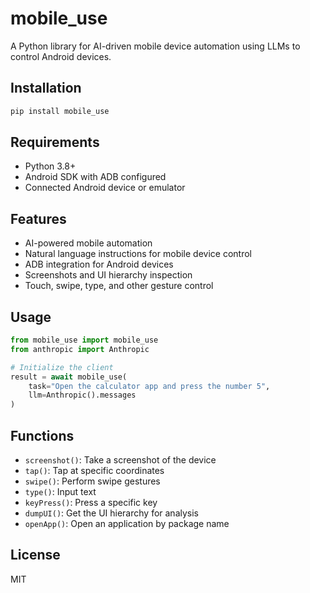 # mobile_use

A Python library for AI-driven mobile device automation using LLMs to control Android devices.

## Installation

```bash
pip install mobile_use
```

## Requirements

- Python 3.8+
- Android SDK with ADB configured
- Connected Android device or emulator

## Features

- AI-powered mobile automation
- Natural language instructions for mobile device control
- ADB integration for Android devices
- Screenshots and UI hierarchy inspection
- Touch, swipe, type, and other gesture control

## Usage

```python
from mobile_use import mobile_use
from anthropic import Anthropic

# Initialize the client
result = await mobile_use(
    task="Open the calculator app and press the number 5", 
    llm=Anthropic().messages
)
```

## Functions

- `screenshot()`: Take a screenshot of the device
- `tap()`: Tap at specific coordinates
- `swipe()`: Perform swipe gestures
- `type()`: Input text
- `keyPress()`: Press a specific key
- `dumpUI()`: Get the UI hierarchy for analysis
- `openApp()`: Open an application by package name

## License

MIT 